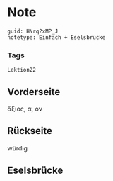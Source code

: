 # Note
```
guid: HNrq?xMP_J
notetype: Einfach + Eselsbrücke
```

### Tags
```
Lektion22
```

## Vorderseite
ἄξιος, α, ον

## Rückseite
würdig

## Eselsbrücke

